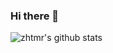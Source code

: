 ### Hi there 👋

![zhtmr's github stats](https://github-readme-stats.vercel.app/api?username=zhtmr&show_icons=true&theme=merko)

